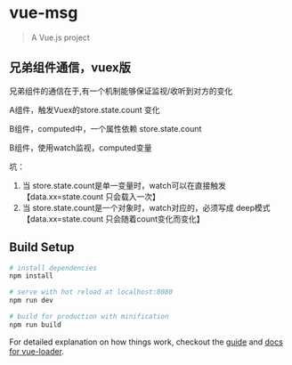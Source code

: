 # vue-msg

> A Vue.js project

## 兄弟组件通信，vuex版

兄弟组件的通信在于,有一个机制能够保证监视/收听到对方的变化

A组件，触发Vuex的store.state.count 变化

B组件，computed中，一个属性依赖 store.state.count

B组件，使用watch监视，computed变量

坑：

1. 当 store.state.count是单一变量时，watch可以在直接触发
    【data.xx=state.count 只会载入一次】
2. 当 store.state.count是一个对象时，watch对应的，必须写成 deep模式 【data.xx=state.count 只会随着count变化而变化】


## Build Setup

``` bash
# install dependencies
npm install

# serve with hot reload at localhost:8080
npm run dev

# build for production with minification
npm run build
```

For detailed explanation on how things work, checkout the [guide](http://vuejs-templates.github.io/webpack/) and [docs for vue-loader](http://vuejs.github.io/vue-loader).
